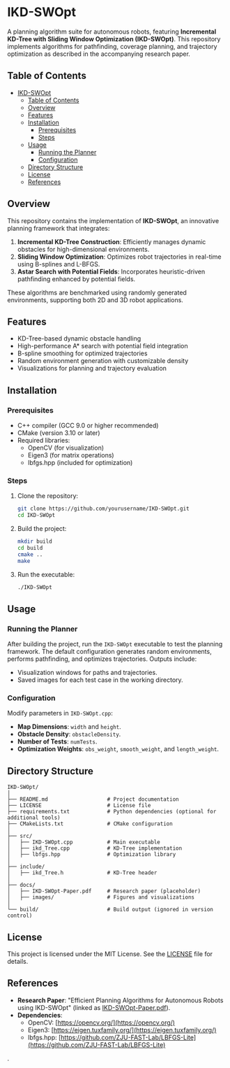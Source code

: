 # IKD-SWOpt

A planning algorithm suite for autonomous robots, featuring **Incremental KD-Tree with Sliding Window Optimization (IKD-SWOpt)**. This repository implements algorithms for pathfinding, coverage planning, and trajectory optimization as described in the accompanying research paper.

## Table of Contents

- [IKD-SWOpt](#ikd-swopt)
  - [Table of Contents](#table-of-contents)
  - [Overview](#overview)
  - [Features](#features)
  - [Installation](#installation)
    - [Prerequisites](#prerequisites)
    - [Steps](#steps)
  - [Usage](#usage)
    - [Running the Planner](#running-the-planner)
    - [Configuration](#configuration)
  - [Directory Structure](#directory-structure)
  - [License](#license)
  - [References](#references)

## Overview

This repository contains the implementation of **IKD-SWOpt**, an innovative planning framework that integrates:

1. **Incremental KD-Tree Construction**: Efficiently manages dynamic obstacles for high-dimensional environments.
2. **Sliding Window Optimization**: Optimizes robot trajectories in real-time using B-splines and L-BFGS.
3. **Astar Search with Potential Fields**: Incorporates heuristic-driven pathfinding enhanced by potential fields.

These algorithms are benchmarked using randomly generated environments, supporting both 2D and 3D robot applications.

## Features

- KD-Tree-based dynamic obstacle handling
- High-performance A* search with potential field integration
- B-spline smoothing for optimized trajectories
- Random environment generation with customizable density
- Visualizations for planning and trajectory evaluation

## Installation

### Prerequisites

- C++ compiler (GCC 9.0 or higher recommended)
- CMake (version 3.10 or later)
- Required libraries:
  - OpenCV (for visualization)
  - Eigen3 (for matrix operations)
  - lbfgs.hpp (included for optimization)

### Steps

1. Clone the repository:

   ```bash
   git clone https://github.com/yourusername/IKD-SWOpt.git
   cd IKD-SWOpt
   ```

2. Build the project:

   ```bash
   mkdir build
   cd build
   cmake ..
   make
   ```

3. Run the executable:

   ```bash
   ./IKD-SWOpt
   ```

## Usage

### Running the Planner

After building the project, run the `IKD-SWOpt` executable to test the planning framework. The default configuration generates random environments, performs pathfinding, and optimizes trajectories. Outputs include:

- Visualization windows for paths and trajectories.
- Saved images for each test case in the working directory.

### Configuration

Modify parameters in `IKD-SWOpt.cpp`:

- **Map Dimensions**: `width` and `height`.
- **Obstacle Density**: `obstacleDensity`.
- **Number of Tests**: `numTests`.
- **Optimization Weights**: `obs_weight`, `smooth_weight`, and `length_weight`.

## Directory Structure

```plaintext
IKD-SWOpt/
│
├── README.md                   # Project documentation
├── LICENSE                     # License file
├── requirements.txt            # Python dependencies (optional for additional tools)
├── CMakeLists.txt              # CMake configuration
│
├── src/
│   ├── IKD-SWOpt.cpp           # Main executable
│   ├── ikd_Tree.cpp            # KD-Tree implementation
│   ├── lbfgs.hpp               # Optimization library
│
├── include/
│   ├── ikd_Tree.h              # KD-Tree header
│
├── docs/
│   ├── IKD-SWOpt-Paper.pdf     # Research paper (placeholder)
│   ├── images/                 # Figures and visualizations
│
└── build/                      # Build output (ignored in version control)
```

## License

This project is licensed under the MIT License. See the [LICENSE](LICENSE) file for details.

## References

- **Research Paper**: "Efficient Planning Algorithms for Autonomous Robots using IKD-SWOpt" (linked as [IKD-SWOpt-Paper.pdf](docs/IKD-SWOpt-Paper.pdf)).
- **Dependencies**:
  - OpenCV: [https://opencv.org/](https://opencv.org/)
  - Eigen3: [https://eigen.tuxfamily.org/](https://eigen.tuxfamily.org/)
  - lbfgs.hpp: [https://github.com/ZJU-FAST-Lab/LBFGS-Lite](https://github.com/ZJU-FAST-Lab/LBFGS-Lite)

.
